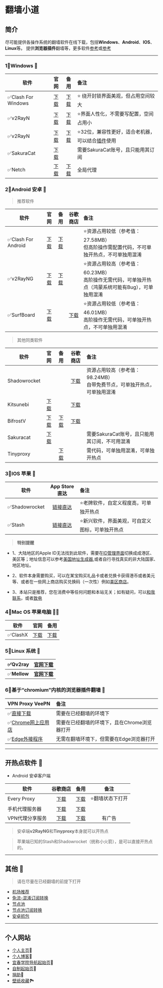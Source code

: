 # 翻墙小道
## 简介

尽可能提供各操作系统的翻墙软件在线下载，包括**Windows**、**Android**、**IOS**、**Linux**等。
提供**浏览器插件**翻墙等，更多软件[参考](https://itlanyan.com/v2ray-clients-download/)或[参考](https://www.v2ray.com/awesome/tools.html)
<!--[示范文件](https://wangcy.tk/wall/contact)-->

---

### 1⃣️**Windows** 🖥

| 软件 | 官网 | 备用 | 备注 |
| ----------------- | :-----------:|:-----------: |:-----------|
|✅Clash For Windows| [下载](https://github.com/Fndroid/clash_for_windows_pkg/releases)|[下载](https://d3.netfiles.pw/v2/windows/Clash.for.Windows.Setup.0.19.15.exe)|⭐ 绕开封锁界面美观，但占用空间较大
|✅v2RayN|[下载](https://github.com/2dust/v2rayN/releases)|[下载](https://d2.netfiles.pw/v2/windows/v2rayN-v5.9.zip)|⭐界面人性化，不需要写配置，空间占用小
|✅v2RayN|[下载](https://download.sakura-cat.club/directlink/1/v2rayN-v5.9.zip)|[下载](https://download.oneok.cloud/v2rayN-v5.9.zip)|⭐32位，兼容性更好，适合老机器，可以结合[插件](https://proxy-switchyomega.com/download/)使用
|✅SakuraCat|[下载](https://download.sakura-cat.club/directlink/1/SakuraCat.exe)| |需要SakuraCat账号，且只能用其订阅
|✅Netch|[下载](https://github.com/NetchX/Netch/releases) |[下载](https://d2.netfiles.pw/v2/windows/Netch-v1.9.2.7z)|全局代理

### 2⃣️**Android 安卓** 📲

> 推荐软件

| 软件 | 官网 | 备用 | 谷歌商店 | 备注 |
| --- |  :----: |  :---:  |  :---:  | :--- |
|✅Clash For  Android|[下载](https://github.com/Kr328/ClashForAndroid/releases)|[下载](https://d3.netfiles.pw/v2/android/ClashForAndroid-v2.5.4.apk)| |⭐资源占用较低（参考值：27.58MB）<br>但高阶操作需配置代码，不可单独开热点，不可单独用混淆
|✅v2RayNG|[下载](https://github.com/2dust/v2rayNG/releases)|[下载](https://d3.netfiles.pw/v2/android/v2rayNG-v1.7.3.apk)| |⭐资源占用较高（参考值：60.23MB）<br>高阶操作无需代码，可单独开热点（鸿蒙系统可能有Bug），可单独用混淆
|✅SurfBoard|[下载](https://apkpure.com/surfboard/com.getsurfboard)| |[下载](https://play.google.com/store/apps/details?id=com.getsurfboard&hl=zh_CN)|⭐资源占用较低（参考值：46.01MB）<br>高阶操作无需代码，可单独开热点，不可单独用混淆

> 其他同类软件

| 软件 | 官网 | 备用 | 谷歌商店 | 备注 |
| --- |  :----: |  :---:  |  :---:  | :--- |
|Shadowrocket| | |[下载](https://play.google.com/store/apps/details?id=com.v2cross.proxy)|资源占用较高（参考值：98.24MB）<br>自带免费节点，可单独开热点，可单独用混淆
|Kitsunebi|[下载](https://apkpure.com/kitsunebi/fun.kitsunebi.kitsunebi4android)| |[下载](https://play.google.com/store/apps/details?id=fun.kitsunebi.kitsunebi4android&hl=zh_CN)
|BifrostV|[下载](https://apkpure.com/cn/bifrostv/com.github.dawndiy.bifrostv)|[下载](https://github.com/wchenyi/wall/raw/gh-pages/%E5%AE%89%E5%8D%93/BifrostV.apk)|[下载](https://play.google.com/store/apps/details?id=com.github.dawndiy.bifrostv)
|Sakuracat|[下载](https://download.sakura-cat.club/directlink/1/SakuraCat-4.1.6-China.apk)| | |需要SakuraCat账号，且只能用其订阅，不可用混淆
|Tinyproxy| |[下载](https://github.com/wchenyi/wall/raw/gh-pages/%E5%AE%89%E5%8D%93/TinyProxy.apk)| |需代码，可单独用混淆，可单独开热点


### 3⃣️**IOS 苹果** 📱

| 软件 | App Store直达 | 备注
| --- | :---: | :--- 
|✅Shadowrocket|[链接直达](https://apps.apple.com/us/app/shadowrocket/id932747118?l=zh)|⭐老牌软件，自定义程度高，可单独开热点
|✅Stash|[链接直达](https://apps.apple.com/us/app/stash/id1596063349?l=zh)|⭐新兴软件，界面美观，可自定义图标，可单独开热点

> **特别提醒**

- 1、大陆地区的Apple ID无法找到此软件，需要在[ID管理界面](https://appleid.apple.com/#!&page=signin)切换成成港区、美区等；地址信息可以参考[美国地址生成器](https://mp.weixin.qq.com/s/vLXUSlLgiddAmNbcQk0tAg),或者自行寻找真实的非大陆国家、地区地址。
  
- 2、软件本身需要购买，可以在某宝购买礼品卡或者兑换卡获得港币或者美元等、或者在一些网上商店购买兑换码（一次性）例如[美区商店](https://ioskaka.com)。

- 3、本站只是推荐，您在消费中等任何问题和本站无关；如有疑问，可以[和我联系](mailto:1745470052@qq.com)，或者[致电](tel:17605786596)

### 4⃣️**Mac OS 苹果电脑** 👩‍💻

| 软件 |官网|备用
| --- | :----: | :---: 
|✅ClashX|[下载](https://https://github.com/yichengchen/clashX/releases)|[下载](https://d2.netfiles.pw/v2/macos/ClashX-Pro-v1.70.0.2.dmg)


### 5⃣️**Linux 系统** 🐧

|✅Qv2ray|[官网下载](https://github.com/Qv2ray/Qv2ray)
| --- | :---: 
|✅**Mellow**|**[官网下载](https://github.com/mellow-io/mellow)**

### 6⃣️**基于“chromium”内核的浏览器插件翻墙** 💾

|VPN Proxy VeePN|备注
| :--- | :--- 
|✅[直接下载](https://github.com/wchenyi/wall/raw/gh-pages/Win/VPN%20Proxy%20VeePN.zip)|需要在已经翻墙的环境下
|✅[Chrome网上应用店](https://chrome.google.com/webstore/detail/free-vpn-for-chrome-vpn-p/majdfhpaihoncoakbjgbdhglocklcgno?hl=zh-CN&utm_source=chrome-ntp-launcher)|需要在已经翻墙的环境下，且在Chrome浏览器打开
|✅[Edge外接程序](https://microsoftedge.microsoft.com/addons/detail/free-vpn-for-edge-vpn-p/panammoooggmlehahpcjckcncfeffcoi?hl=zh-CN)|无需在翻墙环境下，但需要在Edge浏览器打开

---

## 开热点软件 📶

- Android 安卓客户端

| 软件 | 谷歌商店 | 备用 | 备注 
| --- |  :----: |  :---:  |  :---: 
|Every Proxy|[下载](https://play.google.com/store/apps/details?id=com.gorillasoftware.everyproxy)|[下载](https://github.com/wchenyi/wall/raw/gh-pages/%E5%AE%89%E5%8D%93/every%20proxy.apk)|⭐翻墙状态下打开
|手机代理服务器|[下载](https://play.google.com/store/apps/details?id=cn.adonet.proxyevery)|[下载](https://github.com/wchenyi/wall/raw/gh-pages/%E5%AE%89%E5%8D%93/%E6%89%8B%E6%9C%BA%E4%BB%A3%E7%90%86%E6%9C%8D%E5%8A%A1%E5%99%A8.apk)
|VPN代理分享服务|[下载](https://play.google.com/store/apps/details?id=com.github.welldomax.proxyserver)|[下载](https://github.com/wchenyi/wall/raw/gh-pages/%E5%AE%89%E5%8D%93/VPN%E4%BB%A3%E7%90%86%E5%88%86%E4%BA%AB%E6%9C%8D%E5%8A%A1.apk)|有广告

> 安卓端**v2RayNG**和**Tinyproxy**本身就可以开热点

> 苹果端已知的Stash和Shadowrocket（统称小火箭），是可以直接开热点的。


---

## 其他 📜
> 请在尽量在已经翻墙的前提下打开

- [机场推荐](https://root-crown-817.notion.site/c69e47537e984c0dbb6baaf6b65ca73f)
- [免流-混淆订阅转换](https://zhuan.mlsao.xyz)
- [节点池](https://www.mattkaydiary.com/2021/02/5-free-subscribe-generator-tools-2021-site.html?m=1)
- [节点池订阅转换](https://ednovas.xyz/2021/01/15/freeproxies/#EdNovas的节点池)
- [安卓抓包](https://github.com/wchenyi/wall/raw/gh-pages/%E5%AE%89%E5%8D%93/HttpCanary_%E2%80%94_HTTP_Sniffer_Capture_Analysis_v3_3_5_apkpure_com.apk)

---

## 个人网站

- [个人主页](https://wangcy.tk)🤔
- [个人博客](https://blog.wangcy.tk)💬
- [宜春学院导航起始页](https://ycu.wangcy.cf)🔎
- [自制起始页](http://search.wangcy.cf)🤯
- [捐助](https://donate.wangcy.tk/)🤑
- [壁纸收藏](https://wangcy.tk/Wallpaper/index.html)🏞
